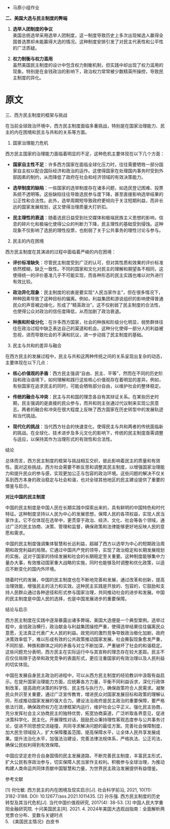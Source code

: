 - 马原小组作业

**二、美国大选与民主制度的弊端**  

1. **选举人团制度的争议**  
   美国总统选举采用选举人团制度，这一制度导致历史上多次出现候选人赢得全国普选票却未能赢得大选的情况。这种制度安排引发了对民主代表性和公平性的广泛质疑。

2. **权力制衡与权力滥用**  
   虽然美国民主制度的设计中包含权力制衡机制，但实践中却出现了权力滥用的现象。特别是在金钱政治的影响下，政治权力常常被少数精英所操控，导致民主制度的异化。

# 原文


三、西方民主制度的框架与挑战

在当前全球政治环境中，西方民主制度面临多重挑战，特别是在国家治理能力、民主的内在困境和民主与共和的关系等方面。

1. 国家治理能力危机

西方民主国家的治理能力面临着明显的不足，这种危机主要体现在以下几个方面：

- **国家自主性不足**：许多西方国家在面临全球化压力时，往往需要牺牲一部分国家自主权以配合国际经济和政治的运作。这使得国家在处理国内事务时受到外部因素的制约，从而降低了政府在社会和经济领域的有效决策能力。

- **选举制度的缺陷**：一些国家的选举制度存在诸多问题，如选民登记困难、投票系统不透明等。这些缺陷往往导致选民参与度下降，甚至直接影响选举结果的公正性和合法性。此外，选举周期短导致政府更倾向于关注短期利益，而非长远的国家发展规划，这又使得治理质量大打折扣。

- **民主理性的衰退**：随着选民日益受到社交媒体和极端民族主义思想的影响，信息的碎片化和极端化使得公众的判断力下降，民主理性的基础受到侵蚀。这种现象不仅影响了选民的理性投票，也削弱了关于公共事务的理性讨论与参与。

2. 民主的内在困境

西方民主制度在其演进的过程中面临着严峻的内在困境：

- **评价标准缺失**：尽管民主制度受到广泛的认可，但对其性质和效果的评价标准依然模糊，缺乏一致性。不同的国家和文化对民主的理解和期望各不相同，这使得统一的评价基准几乎不可能实现，而各种形态的民主实践也难以对外进行有效比较。

- **政治异化现象**：民主制度的初衷是要实现“人民当家作主”，但在很多情况下，种种因素导致了这种目标的偏离。例如，利益集团和游说组织的影响使得普通民众的声音被边缘化，形成了“精英政治”。这不仅削弱了民主制度的合法性，也使得公众对政治的信任度降低，从而加剧了政治衰退。

- **种族和阶级分化**：在许多西方国家，社会的种族和阶级分化明显，弱势群体往往在政治过程中缺乏表达自己的渠道和机会。这种分化使得一部分人的利益被忽视，进而导致社会的不满和抗议，进一步动摇了民主制度的基础。

3. 民主与共和的差异与融合

在西方民主的发展过程中，民主与共和这两种传统之间的关系呈现出复杂的动态，主要体现在以下几点：

- **核心价值观的矛盾**：西方民主强调“自由、民主、平等”，然而在不同的历史阶段和政治语境下，如何理解和践行这些核心价值观存在着明显的差异。例如，有些国家在追求民主的同时，可能会牺牲部分自由，以维护社会的整体稳定。

- **传统的融合与冲突**：民主与共和国的理念各自有其辩证关系。在某些历史时期，民主强调的是直接的民众参与，而共和则主张通过代议制来实现公民意志。两者的融合和冲突在很大程度上反映了西方国家在历史转型中的发展轨迹和当代挑战。

- **现代化的挑战**：当代西方社会的快速变化，使得民主与共和两者的传统面临新的挑战。在全球化、技术进步及多元文化的影响下，传统的民主制度亟需调整与适应，以保持其作为治理形式的有效性和合法性。

 结论

总体而言，西方民主制度的框架与挑战相互交织，彼此影响着民主的质量和有效性。面对这些挑战，西方社会需要不断反思和调整其民主制度，以增强国家治理能力和提升民众的参与感，实现更加公正与包容的政治环境。这些问题的解决不仅关系到西方本身的政治稳定与社会和谐，也对全球其他地区的民主建设提供了重要的借鉴与启示。

**对比中国的民主制度**  

中国的民主制度是中国人民在长期实践中探索出来的，具有鲜明的中国特色和时代特征。这种制度坚持以人民为中心的发展思想，保障人民的各项权益，实现人民当家作主。它不仅体现在选举中，更贯穿于政治、经济、文化、社会等各个领域，通过广泛的民主协商、决策、管理和监督，确保政策和法律能够更好地反映人民的意愿和需求。

中国的民主制度强调集体智慧和长远利益，超越了西方以选举为中心的短期政治周期和政党利益的局限。它通过中国共产党的领导，实现了政治稳定和长期发展规划的实施，这对于国家的持续发展和社会的长期稳定至关重要。这种制度能够集中力量办大事，有效推动国家重大战略的实施，同时也能够及时调整和优化政策，以适应不断变化的国内外环境。

随着时代的发展，中国的民主制度也在不断地完善和发展，通过改革和创新，提高治理效能，增强民主的活力和实效。这种民主实践是开放的、包容的，它鼓励和支持人民群众通过各种途径和形式参与国家治理，共同推动社会的进步和发展。中国的民主制度是中国人民的选择，也是中国发展进步的重要保障。

结论与启示
 
西方民主制度在实践中逐渐暴露出诸多弊端，美国大选便是一个典型案例。选举过程中，金钱政治横行，政治献金与利益集团操控严重，使得选举结果往往偏离民众意愿，无法真正代表广大人民的利益。政党间的激烈竞争导致政治极化加剧，政府决策效率低下，难以形成有效的公共政策推动国家发展。社会撕裂现象愈发严重，不同阶层、种族和群体之间的矛盾与对立不断加深，严重破坏了社会的和谐稳定。这些问题充分表明，西方民主在实际运行中与其宣称的理念存在较大差距。民主不应仅仅局限于选举和政党竞争的表面形式，更应注重国家的有效治理以及人民利益的切实体现。
 
中国在发展自身民主政治的进程中，可以从西方民主制度的经验教训中汲取有益启示。在提升国家治理能力方面，应统筹各方力量，平衡不同利益诉求，深化行政体制改革，提高政府决策的科学性、民主性与执行力，确保政策符合人民需求。凝聚民众共识至关重要，通过广泛宣传教育，增进民众对国家发展目标和政策的理解认同，形成推动国家发展的强大合力。建设法治政府是民主政治的重要保障，要严格依法行政，确保政府权力在法律框架内运行，维护社会公平正义。强化民主协商，充分发挥社会主义协商民主的独特优势，拓宽协商渠道，广泛听取各界意见，促进决策科学化、民主化。开展理性对话，鼓励民众秉持理性客观态度参与公共事务讨论，促进不同思想交流碰撞，共同寻求解决问题的最佳方案。完善社会保障制度，加大民生领域投入，扩大保障覆盖范围，提高保障水平，让全体人民共享发展成果。提升法治化水平，加强法治建设，完善法律法规体系，严格执法、公正司法，确保公民权利得到有效保障。
 
中国应坚定走符合自身国情的民主发展道路，不断完善民主制度，丰富民主形式，扩大公民有序政治参与，切实保障人民当家作主权利。积极参与全球治理，为推动构建人类命运共同体贡献中国智慧和力量，为世界民主政治发展提供有益借鉴。
 
参考文献
 
[1] 何仕敏. 西方民主的内在困境及现实启示[J]. 社会科学前沿, 2021, 10(11): 3182-3188. DOI: 10.12677/ass.2021.1011435.
[2] 孙乐强. 西方民主制度的历史转型及其当代危机[J]. 当代中国价值观研究, 2017(4): 38-53.
[3] 中国人民大学重阳金融研究院. 十问美国民主[R]. 2021.
4. 2024年美国大选观战指南：全面解析两党票仓分布、变数与关键时点  
5. 《美国民主情况》白皮书